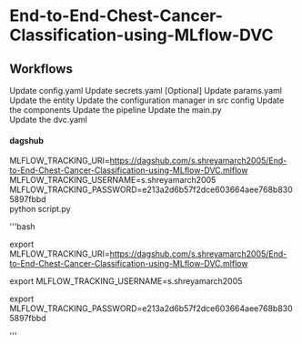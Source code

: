 # End-to-End-Chest-Cancer-Classification-using-MLflow-DVC


## Workflows

Update config.yaml
Update secrets.yaml [Optional]
Update params.yaml
Update the entity
Update the configuration manager in src config
Update the components
Update the pipeline
Update the main.py
Update the dvc.yaml

#### dagshub



MLFLOW_TRACKING_URI=https://dagshub.com/s.shreyamarch2005/End-to-End-Chest-Cancer-Classification-using-MLflow-DVC.mlflow \
MLFLOW_TRACKING_USERNAME=s.shreyamarch2005 \
MLFLOW_TRACKING_PASSWORD=e213a2d6b57f2dce603664aee768b8305897fbbd \
python script.py


'''bash

export MLFLOW_TRACKING_URI=https://dagshub.com/s.shreyamarch2005/End-to-End-Chest-Cancer-Classification-using-MLflow-DVC.mlflow 

export MLFLOW_TRACKING_USERNAME=s.shreyamarch2005 

export MLFLOW_TRACKING_PASSWORD=e213a2d6b57f2dce603664aee768b8305897fbbd 




'''
